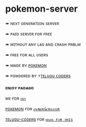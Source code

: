 # pokemon-server


➠ ɴᴇxᴛ ɢᴇɴᴇʀᴀᴛɪᴏɴ sᴇʀᴠᴇʀ 

➠ ᴘᴀɪᴅ sᴇʀᴠᴇʀ ғᴏʀ ғʀᴇᴇ 

➠ ᴡɪᴛʜᴏᴜᴛ ᴀɴʏ ʟᴀɢ ᴀɴᴅ ᴄʀᴀsʜ ᴘʀʙʟᴍ

➠ ғʀᴇᴇ ғᴏʀ ᴀʟʟ ᴜsᴇʀs 

➠ ᴍᴀᴅᴇ ʙʏ [ᴘᴏᴋᴇᴍᴏɴ](https://t.me/Tc_pokemon ) 

➠ ᴘᴏᴡᴅᴇʀᴇᴅ ʙʏ ⚡[ᴛᴇʟᴜɢᴜ ᴄᴏᴅᴇʀs](https://t.me/tgshadow_fighters) 

**ᴇɴᴊᴏʏ ᴘᴀᴅᴀɢᴏ**

ᴍᴇ ғᴏʀ [``ᴅᴇᴠ``](https://github.com/blackcat097)

[ᴘᴏᴋᴇᴍᴏɴ](https://t.me/Tc_pokemon) ғᴏʀ [``ᴏᴡɴᴇʀ&ᴄʀᴇᴀᴛᴏʀ``](https://github.com/telugucoderss) 

[ᴛᴇʟᴜɢᴜ-ᴄᴏᴅᴇʀs](https://t.me/tgshadow_fighters) ғᴏʀ [``ᴍᴀᴅᴇ ғᴏʀ ᴛʜɪs``](https://t.me/tgshadow_fighters) 

